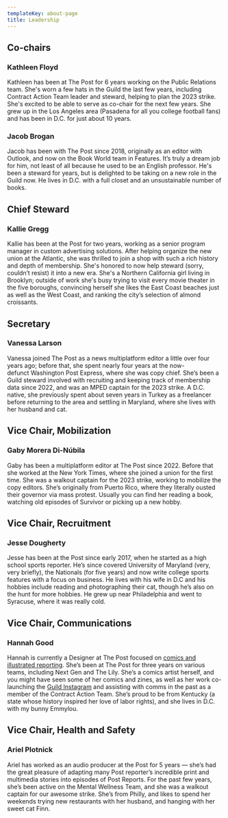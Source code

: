 ```yaml
---
templateKey: about-page
title: Leadership
---
```

## Co-chairs

### K﻿athleen Floyd

K﻿athleen has been at The Post for 6 years working on the Public Relations team. She's worn a few hats in the Guild the last few years, including Contract Action Team leader and steward, helping to plan the 2023 strike. She's excited to be able to serve as co-chair for the next few years. She grew up in the Los Angeles area (Pasadena for all you college football fans) and has been in D.C. for just about 10 years.

### Jacob Brogan

Jacob has been with The Post since 2018, originally as an editor with Outlook, and now on the Book World team in Features. It’s truly a dream job for him, not least of all because he used to be an English professor. He's been a steward for years, but is delighted to be taking on a new role in the Guild now. He lives in D.C. with a full closet and an unsustainable number of books. 

## Chief Steward

### K﻿allie Gregg

Kallie has been at the Post for two years, working as a senior program manager in custom advertising solutions. After helping organize the new union at the Atlantic, she was thrilled to join a shop with such a rich history and depth of membership. She's honored to now help steward (sorry, couldn’t resist) it into a new era. She's a Northern California girl living in Brooklyn; outside of work she's busy trying to visit every movie theater in the five boroughs, convincing herself she likes the East Coast beaches just as well as the West Coast, and ranking the city’s selection of almond croissants.

## **S﻿ecretary**

### **V﻿anessa Larson**

Vanessa joined The Post as a news multiplatform editor a little over four years ago; before that, she spent nearly four years at the now-defunct Washington Post Express, where she was copy chief. She’s been a Guild steward involved with recruiting and keeping track of membership data since 2022, and was an MPED captain for the 2023 strike. A D.C. native, she previously spent about seven years in Turkey as a freelancer before returning to the area and settling in Maryland, where she lives with her husband and cat.

## **Vice Chair, Mobilization**

### **Gaby Morera Di-Núbila**

Gaby has been a multiplatform editor at The Post since 2022. Before that she worked at the New York Times, where she joined a union for the first time. She was a walkout captain for the 2023 strike, working to mobilize the copy editors. She’s originally from Puerto Rico, where they literally ousted their governor via mass protest. Usually you can find her reading a book, watching old episodes of Survivor or picking up a new hobby.

## **Vice Chair, Recruitment**

### **Jesse Dougherty**

Jesse has been at the Post since early 2017, when he started as a high school sports reporter. He’s since covered University of Maryland (very, very briefly), the Nationals (for five years) and now write college sports features with a focus on business. He lives with his wife in D.C and his hobbies include reading and photographing their cat, though he’s also on the hunt for more hobbies. He grew up near Philadelphia and went to Syracuse, where it was really cold.

## **Vice Chair, Communications**

### **Hannah Good**

Hannah is currently a Designer at The Post focused on [comics and illustrated reporting](https://postguild.us17.list-manage.com/track/click?u=1555510c445bcea6e8977fa6a&id=28df6694bd&e=9572ab4c56). She’s been at The Post for three years on various teams, including Next Gen and The Lily. She’s a comics artist herself, and you might have seen some of her comics and zines, as well as her work co-launching the [Guild Instagram](https://postguild.us17.list-manage.com/track/click?u=1555510c445bcea6e8977fa6a&id=3be1e035d6&e=9572ab4c56) and assisting with comms in the past as a member of the Contract Action Team. She’s proud to be from Kentucky (a state whose history inspired her love of labor rights), and she lives in D.C. with my bunny Emmylou.

## **Vice Chair, Health and Safety**

### **Ariel Plotnick**

Ariel has worked as an audio producer at the Post for 5 years — she’s had the great pleasure of adapting many Post reporter’s incredible print and multimedia stories into episodes of Post Reports. For the past few years, she’s been active on the Mental Wellness Team, and she was a walkout captain for our awesome strike. She’s from Philly, and likes to spend her weekends trying new restaurants with her husband, and hanging with her sweet cat Finn.